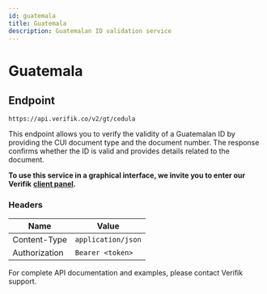 ```yaml
---
id: guatemala
title: Guatemala
description: Guatemalan ID validation service
---
```


# Guatemala

## Endpoint

```
https://api.verifik.co/v2/gt/cedula
```

This endpoint allows you to verify the validity of a Guatemalan ID by providing the CUI document type and the document number. The response confirms whether the ID is valid and provides details related to the document.

**To use this service in a graphical interface, we invite you to enter our Verifik** [**client panel**](https://app.verifik.co/data/api/All/1)**.**

### **Headers**

| Name          | Value              |
| ------------- | ------------------ |
| Content-Type  | `application/json` |
| Authorization | `Bearer <token>`   |

For complete API documentation and examples, please contact Verifik support.
